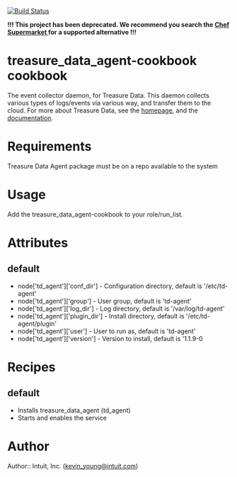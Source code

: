 [![Build Status](https://secure.travis-ci.org/intuit/treasure_data_agent-cookbook.png)](http://travis-ci.org/intuit/treasure_data_agent-cookbook)

**!!! This project has been deprecated.  We recommend you search the [Chef Supermarket ](https://supermarket.chef.io/) for a supported alternative !!!**

# treasure_data_agent-cookbook cookbook

The event collector daemon, for Treasure Data. This daemon collects various types of logs/events via various way, and transfer them to the cloud. For more about Treasure Data, see the [homepage](http://treasure-data.com/), and the [documentation](http://docs.treasure-data.com/).


# Requirements

Treasure Data Agent package must be on a repo available to the system

# Usage

Add the treasure_data_agent-cookbook to your role/run_list.

# Attributes
## default
* node['td_agent']['conf_dir']    - Configuration directory, default is  '/etc/td-agent'
* node['td_agent']['group']       - User group, default is 'td-agent'
* node['td_agent']['log_dir']     - Log directory, default is '/var/log/td-agent'
* node['td_agent']['plugin_dir']  - Install directory, default is '/etc/td-agent/plugin'
* node['td_agent']['user']        - User to run as, default is 'td-agent'
* node['td_agent']['version']     - Version to install, default is '1.1.9-0

# Recipes
## default
* Installs treasure_data_agent (td_agent)
* Starts and enables the service

# Author

Author:: Intuit, Inc. (kevin_young@intuit.com)
